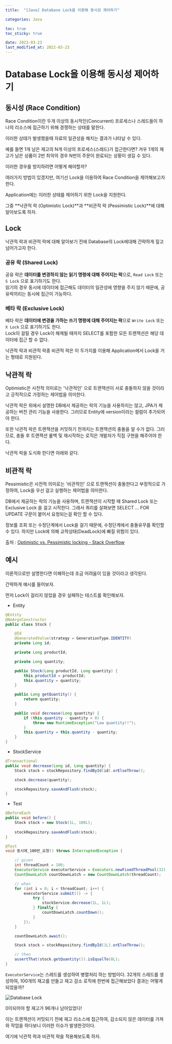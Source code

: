 ```yaml
---
title:  "[Java] Database Lock을 이용해 동시성 제어하기"

categories: Java

toc: true
toc_sticky: true

date: 2023-03-23
last_modified_at: 2022-03-23
---
```


# Database Lock을 이용해 동시성 제어하기

## 동시성 (Race Condition)

Race Condition이란 두개 이상의 동시적인(Concurrent) 프로세스나 스레드들이 하나의 리소스에 접근하기 위해 경쟁하는 상태를 말한다.

이러한 상태가 발생했을때 자료의 일관성을 해치는 결과가 나타날 수 있다.

예를 들면 1개 남은 재고의 N개 이상의 프로세스(스레드)가 접근한다면? 겨우 1개의 재고가 남은 상품이 2번 최악의 경우 N번의 주문이 완료되는 상황이 생길 수 있다.

이러한 경우를 방지하려면 어떻게 해야할까?

여러가지 방법이 있겠지만, 여기선 Lock을 이용하여 Race Condition을 제어해보고자 한다.

Application에는 이러한 상태를 제어하기 위한 Lock을 지원한다.

그중 **낙관적 락 (Optimistic Lock)**과 **비관적 락 (Pessimistic Lock)**에 대해 알아보도록 하자.


## Lock

낙관적 락과 비관적 락에 대해 알아보기 전에 Database의 Lock에대해 간략하게 짚고 넘어가고자 한다.

### 공유 락 (Shared Lock)

공유 락은 **데이터를 변경하지 않는 읽기 명령에 대해 주어지는 락**으로, `Read Lock` 또는 `S Lock` 으로 표기하기도 한다.  
읽기의 경우 동시에 데이터에 접근해도 데이터의 일관성에 영향을 주지 않기 때문에, 공유락끼리는 동시에 접근이 가능하다.

### 베타 락 (Exclusive Lock)

베타 락은 **데이터에 변경을 가하는 쓰기 명령에 대해 주어지는 락**으로 `Write Lock` 또는 `X Lock` 으로 표기하기도 한다.  
Lock이 걸릴 경우 Lock이 해제될 때까지 SELECT를 포함한 모든 트랜잭션은 해당 데이터에 접근 할 수 없다.


낙관적 락과 비관적 락중 비관적 락은 이 두가지를 이용해 Application에서 Lock을 거는 형태로 지원된다.


## 낙관적 락

Optimistic은 사전적 의미로는 '낙관적인' 으로 트랜잭션이 서로 충돌하지 않을 것이라고 긍적적으로 가정하는 제어법을 의미한다.

낙관적 락은 위에서 설명한 DB에서 제공하는 락의 기능을 사용하지는 않고, JPA가 제공하는 버전 관리 기능을 사용한다. 그러므로 Entity에 version이라는 컬럼이 추가되어야 한다.

또한 낙관적 락은 트랜잭션을 커밋하기 전까지는 트랜잭션의 충돌을 알 수가 없다. 그러므로, 충돌 후 트랜잭션 롤백 및 재시작하는 로직은 개발자가 직접 구현을 해주어야 한다.

낙관적 락을 도식화 한다면 아래와 같다.

## 비관적 락

Pessimistic은 사전적 의미로는 '비관적인' 으로 트랜잭션이 충돌한다고 부정적으로 가정하여, Lock을 우선 걸고 실행하는 제어법을 의미한다.

DB에서 제공하는 락의 기능을 사용하며, 트랜잭션이 시작할 때 Shared Lock 또는 Exclusive Lock 을 걸고 시작한다. 그래서 쿼리를 살펴보면 SELECT ... FOR UPDATE 구문이 붙어서 요청되는걸 확인 할 수 있다.

정보를 조회 또는 수정단계에서 Lock을 걸기 때문에, 수정단계에서 충돌유무를 확인할 수 있다. 하지만 Lock에 의해 교착상태(DeadLock)에 빠질 위험이 있다.




출처 : [Optimistic vs. Pessimistic locking - Stack Overflow](https://stackoverflow.com/questions/129329/optimistic-vs-pessimistic-locking)


## 예시

이론적으로만 설명한다면 이해하는데 조금 어려움이 있을 것이라고 생각된다.

간략하게 예시를 들어보자.

먼저 Lock이 걸리지 않았을 경우 실패하는 테스트를 확인해보자.


- Entity

```java
@Entity
@NoArgsConstructor
public class Stock {

    @Id
    @GeneratedValue(strategy = GenerationType.IDENTITY)
    private Long id;

    private Long productId;

    private Long quantity;

    public Stock(Long productId, Long quantity) {
        this.productId = productId;
        this.quantity = quantity;
    }

    public Long getQuantity() {
        return quantity;
    }

    public void decrease(Long quantity) {
        if (this.quantity - quantity < 0) {
            throw new RuntimeException("Low quantity!!");
        }
        this.quantity = this.quantity - quantity;
    }
}
```


- StockService

```java
@Transactional
public void decrease(Long id, Long quantity) {
    Stock stock = stockRepository.findById(id).orElseThrow();

    stock.decrease(quantity);

    stockRepository.saveAndFlush(stock);
}
```


- Test

```java
@BeforeEach
public void before() {
    Stock stock = new Stock(1L, 100L);
    
    stockRepository.saveAndFlush(stock);
}

@Test
void 동시에_100번_요청() throws InterruptedException {

    // given
    int threadCount = 100;
    ExecutorService executorService = Executors.newFixedThreadPool(32);
    CountDownLatch countDownLatch = new CountDownLatch(threadCount);

    // when
    for (int i = 0; i < threadCount; i++) {
        executorService.submit(() -> {
            try {
                stockService.decrease(1L, 1L);
            } finally {
                countDownLatch.countDown();
            }
        });
    }

    countDownLatch.await();

    Stock stock = stockRepository.findById(1L).orElseThrow();

    // then
    assertThat(stock.getQuantity()).isEqualTo(0L);
}
```

`ExecutorService`는 스레드를 생성하여 병렬처리 하는 방법이다. 32개의 스레드를 생성하여, 100개의 재고를 만들고 재고 감소 로직에 한번에 접근해보았다 결과는 어떻게 되었을까?


![Database Lock]({{site.url}}/assets/image/2022/2023-03/26-con001.png)

0이되어야 할 재고가 96개나 남아있었다!

이는 트랜잭션이 커밋되기 전에 재고 리소스에 접근하여, 감소되지 않은 데이터를 가져와 작업을 하다보니 이러한 이슈가 발생한것이다.

여기에 낙관적 락과 비관적 락을 적용해보도록 하자.

